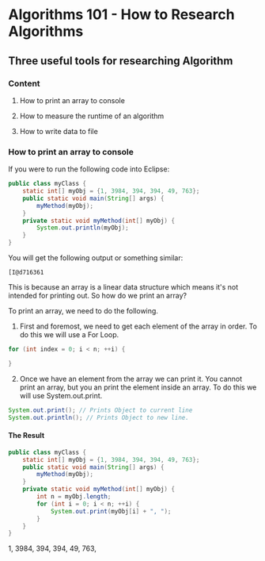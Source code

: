 # Algorithms 101 - How to Research Algorithms

## Three useful tools for researching Algorithm

### Content

1. How to print an array to console

2. How to measure the runtime of an algorithm

3. How to write data to file

### How to print an array to console

If you were to run the following code into Eclipse:

```java
public class myClass {
	static int[] myObj = {1, 3984, 394, 394, 49, 763};
	public static void main(String[] args) {
		myMethod(myObj);
	}
	private static void myMethod(int[] myObj) {
		System.out.println(myObj);
	}
}
```

You will get the following output or something similar:

```
[I@d716361
```

This is because an array is a linear data structure which means it's not intended for printing out. So how do we print an array?

To print an array, we need to do the following.

1. First and foremost, we need to get each element of the array in order. To do this we will use a For Loop.

```Java
for (int index = 0; i < n; ++i) {

}
```

2. Once we have an element from the array we can print it. You cannot print an array, but you an print the element inside an array. To do this we will use System.out.print.

```Java
System.out.print(); // Prints Object to current line
System.out.println(); // Prints Object to new line.
```

#### The Result

```java
public class myClass {
	static int[] myObj = {1, 3984, 394, 394, 49, 763};
	public static void main(String[] args) {
		myMethod(myObj);
	}
	private static void myMethod(int[] myObj) {
		int n = myObj.length;
		for (int i = 0; i < n; ++i) {
			System.out.print(myObj[i] + ", ");
		}
	}
}

```
1, 3984, 394, 394, 49, 763, 
```
